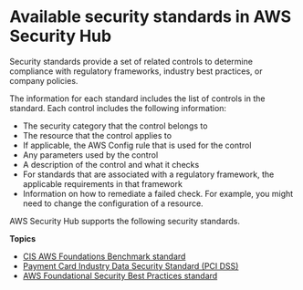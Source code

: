 # Available security standards in AWS Security Hub<a name="standards-available"></a>

Security standards provide a set of related controls to determine compliance with regulatory frameworks, industry best practices, or company policies\.

The information for each standard includes the list of controls in the standard\. Each control includes the following information:
+ The security category that the control belongs to
+ The resource that the control applies to
+ If applicable, the AWS Config rule that is used for the control
+ Any parameters used by the control
+ A description of the control and what it checks
+ For standards that are associated with a regulatory framework, the applicable requirements in that framework
+ Information on how to remediate a failed check\. For example, you might need to change the configuration of a resource\.

AWS Security Hub supports the following security standards\.

**Topics**
+ [CIS AWS Foundations Benchmark standard](securityhub-standards-cis.md)
+ [Payment Card Industry Data Security Standard \(PCI DSS\)](securityhub-standards-pcidss.md)
+ [AWS Foundational Security Best Practices standard](securityhub-standards-fsbp.md)